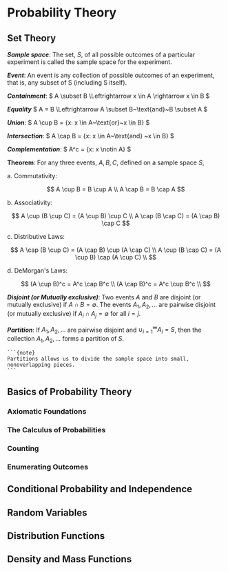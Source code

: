 # Probability Theory

## Set Theory

***Sample space***: The set, $S$, of all possible outcomes of a particular experiment is called the sample space for the experiment.

***Event***: An event is any collection of possible outcomes of an experiment, that is, any subset of S (including S itself).

***Containment***:
$
    A \subset B \Leftrightarrow x \in A \rightarrow x \in B
$

***Equality***
$
    A = B \Leftrightarrow A \subset B~\text{and}~B \subset A
$

***Union***:
$
A \cup B = \{x: x \in A~\text{or}~x \in B\}
$

***Intersection***:
$
    A \cap B = \{x: x \in A~\text{and} ~x \in B\}
$

***Complementation***: 
$
    A^c = \{x: x \notin A\}
$

**Theorem**: For any three events, $A, B, C$, defined on a sample space $S$,

a. Commutativity:

$$
    A \cup B = B \cup A \\
    A \cap B = B \cap A
$$

b. Associativity:

$$
    A \cup (B \cup C) = (A \cup B) \cup C \\
    A \cap (B \cap C) = (A \cap B) \cap C
$$

c. Distributive Laws:

$$
    A \cap (B \cup C) = (A \cap B) \cup (A \cap C) \\
    A \cup (B \cap C) = (A \cup B) \cap (A \cup C) \\
$$

d. DeMorgan's Laws: 

$$
    (A \cup B)^c =  A^c \cap B^c \\
    (A \cap B)^c =  A^c \cup B^c \\
$$

***Disjoint (or Mutually exclusive)***: Two events $A$ and $B$ are disjoint (or mutually exclusive) if $A \cap B = \emptyset$. The events $A_1, A_2, \dots$ are pairwise disjoint (or mutually exclusive) if $A_i \cap A_j = \emptyset$ for all $i = j$.

***Partition***: If $A_1, A_2, \dots$ are pairwise disjoint and $\cup_{i=1}^\infty A_i = S$, then the
collection $A_1, A_2, \dots$ forms a partition of $S$.

````{margin}
```{note}
Partitions allows us to divide the sample space into small, nonoverlapping pieces.
```
````


## Basics of Probability Theory

### Axiomatic Foundations

### The Calculus of Probabilities

### Counting

### Enumerating Outcomes

## Conditional Probability and Independence

## Random Variables

## Distribution Functions

## Density and Mass Functions